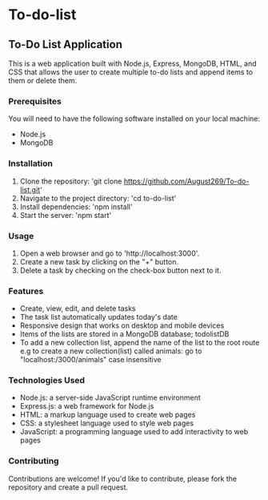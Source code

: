 # To-do-list
## To-Do List Application
This is a web application built with Node.js, Express, MongoDB, HTML, and CSS that allows the user to create multiple to-do lists and append items to them or delete them.
### Prerequisites
You will need to have the following software installed on your local machine:
- Node.js
- MongoDB
### Installation
1. Clone the repository: 'git clone https://github.com/August269/To-do-list.git'
2. Navigate to the project directory: 'cd to-do-list'
3. Install dependencies: 'npm install'
4. Start the server: 'npm start'
### Usage
1. Open a web browser and go to 'http://localhost:3000'.
2. Create a new task by clicking on the "+" button.
4. Delete a task by checking on the check-box button next to it.
### Features
- Create, view, edit, and delete tasks
- The task list automatically updates today's date
- Responsive design that works on desktop and mobile devices
- Items of the lists are stored in a MongoDB database; todolistDB
- To add a new collection list, append the name of the list to the root route e.g to create a new collection(list) called animals: go to "localhost:/3000/animals" case insensitive
### Technologies Used
- Node.js: a server-side JavaScript runtime environment
- Express.js: a web framework for Node.js
- HTML: a markup language used to create web pages
- CSS: a stylesheet language used to style web pages
- JavaScript: a programming language used to add interactivity to web pages
### Contributing
Contributions are welcome! If you'd like to contribute, please fork the repository and create a pull request.
